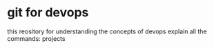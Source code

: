 # git for devops


this reository for understanding the concepts of devops
 explain all the commands:
 projects
